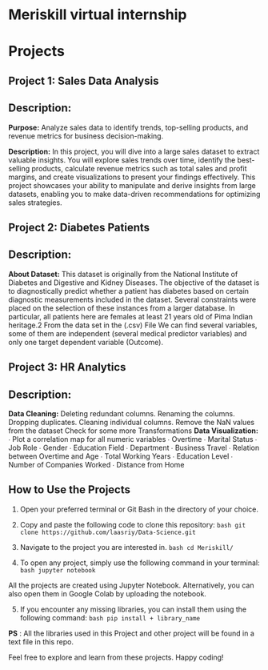 # Meriskill virtual internship

# Projects 

## Project 1: Sales Data Analysis

## Description:
**Purpose:** Analyze sales data to identify trends, top-selling products, and revenue metrics for business decision-making.

**Description:** In this project, you will dive into a large sales dataset to extract valuable insights. You will explore sales trends over time, identify the best-selling products, calculate revenue metrics such as total sales and profit margins, and create visualizations to present your findings effectively. This project showcases your ability to manipulate and derive insights from large datasets, enabling you to make data-driven recommendations for optimizing sales strategies.
 
## Project 2: Diabetes Patients

## Description:
**About Dataset:**
This dataset is originally from the National Institute of Diabetes and Digestive and Kidney
Diseases. The objective of the dataset is to diagnostically predict whether a patient has diabetes
based on certain diagnostic measurements included in the dataset. Several constraints were placed
on the selection of these instances from a larger database. In particular, all patients here are females
at least 21 years old of Pima Indian heritage.2
From the data set in the (.csv) File We can find several variables, some of them are independent
(several medical predictor variables) and only one target dependent variable (Outcome).

## Project 3: HR Analytics

## Description:
**Data Cleaning:**
Deleting redundant columns.
Renaming the columns.
Dropping duplicates.
Cleaning individual columns.
Remove the NaN values from the dataset
Check for some more Transformations
**Data Visualization:**
∙        Plot a correlation map for all numeric variables
∙        Overtime
∙        Marital Status
∙        Job Role
∙        Gender
∙        Education Field
∙        Department
∙        Business Travel
∙        Relation between Overtime and Age
∙        Total Working Years
∙        Education Level
∙        Number of Companies Worked
∙        Distance from Home


## How to Use the Projects

1. Open your preferred terminal or Git Bash in the directory of your choice.
   
2. Copy and paste the following code to clone this repository: 
`bash
git clone https://github.com/laasriy/Data-Science.git
`

3. Navigate to the project you are interested in.
`bash
cd Meriskill/
`
   
4. To open any project, simply use the following command in your terminal: 
`bash
jupyter notebook
`

All the projects are created using Jupyter Notebook. Alternatively, you can also open them in Google Colab by uploading the notebook.
   
5. If you encounter any missing libraries, you can install them using the following command: 
`bash
pip install + library_name
`

**PS** : All the libraries used in this Project and other project will be found in a text file in this repo.

Feel free to explore and learn from these projects. Happy coding!